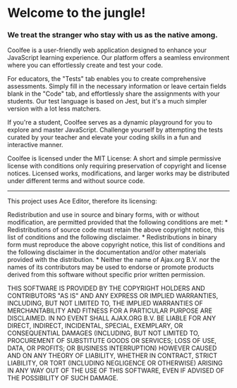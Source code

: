 # Welcome to the jungle!
### We treat the stranger who stay with us as the native among.

Coolfee is a user-friendly web application designed to enhance your JavaScript learning experience. Our platform offers a seamless environment where you can effortlessly create and test your code.

For educators, the "Tests" tab enables you to create comprehensive assessments. Simply fill in the necessary information or leave certain fields blank in the "Code" tab, and effortlessly share the assignments with your students. Our test language is based on Jest, but it's a much simpler version with a lot less matchers.

If you're a student, Coolfee serves as a dynamic playground for you to explore and master JavaScript. Challenge yourself by attempting the tests curated by your teacher and elevate your coding skills in a fun and interactive manner.

Coolfee is licensed under the MIT License: A short and simple permissive license with conditions only requiring preservation of copyright and license notices. Licensed works, modifications, and larger works may be distributed under different terms and without source code.

<hr>

This project uses Ace Editor, therefore its licensing:

Redistribution and use in source and binary forms, with or without
modification, are permitted provided that the following conditions are met:
    * Redistributions of source code must retain the above copyright
      notice, this list of conditions and the following disclaimer.
    * Redistributions in binary form must reproduce the above copyright
      notice, this list of conditions and the following disclaimer in the
      documentation and/or other materials provided with the distribution.
    * Neither the name of Ajax.org B.V. nor the
      names of its contributors may be used to endorse or promote products
      derived from this software without specific prior written permission.

THIS SOFTWARE IS PROVIDED BY THE COPYRIGHT HOLDERS AND CONTRIBUTORS "AS IS" AND
ANY EXPRESS OR IMPLIED WARRANTIES, INCLUDING, BUT NOT LIMITED TO, THE IMPLIED
WARRANTIES OF MERCHANTABILITY AND FITNESS FOR A PARTICULAR PURPOSE ARE
DISCLAIMED. IN NO EVENT SHALL AJAX.ORG B.V. BE LIABLE FOR ANY
DIRECT, INDIRECT, INCIDENTAL, SPECIAL, EXEMPLARY, OR CONSEQUENTIAL DAMAGES
(INCLUDING, BUT NOT LIMITED TO, PROCUREMENT OF SUBSTITUTE GOODS OR SERVICES;
LOSS OF USE, DATA, OR PROFITS; OR BUSINESS INTERRUPTION) HOWEVER CAUSED AND
ON ANY THEORY OF LIABILITY, WHETHER IN CONTRACT, STRICT LIABILITY, OR TORT
(INCLUDING NEGLIGENCE OR OTHERWISE) ARISING IN ANY WAY OUT OF THE USE OF THIS
SOFTWARE, EVEN IF ADVISED OF THE POSSIBILITY OF SUCH DAMAGE.
